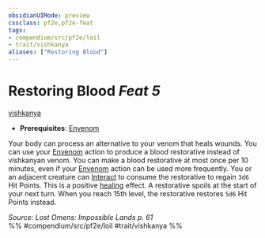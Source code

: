```yaml
---
obsidianUIMode: preview
cssclass: pf2e,pf2e-feat
tags:
- compendium/src/pf2e/loil
- trait/vishkanya
aliases: ["Restoring Blood"]
---
```

# Restoring Blood  *Feat 5*  
[vishkanya](../../Rules/traits/vishkanya-loil.md)  

- **Prerequisites**: [Envenom](../../Rules/actions/envenom-loil.md)

Your body can process an alternative to your venom that heals wounds. You can use your [Envenom](../../Rules/actions/envenom-loil.md) action to produce a blood restorative instead of vishkanyan venom. You can make a blood restorative at most once per 10 minutes, even if your [Envenom](../../Rules/actions/envenom-loil.md) action can be used more frequently. You or an adjacent creature can [Interact](../../Rules/actions/interact.md) to consume the restorative to regain `3d6` Hit Points. This is a positive [healing](../../Rules/traits/healing.md) effect. A restorative spoils at the start of your next turn. When you reach 15th level, the restorative restores `5d6` Hit Points instead.

*Source: Lost Omens: Impossible Lands p. 61*  
%% #compendium/src/pf2e/loil #trait/vishkanya %%